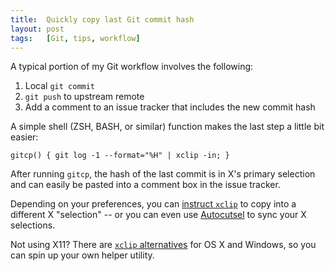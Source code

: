 ```yaml
---
title:  Quickly copy last Git commit hash
layout: post
tags:   [Git, tips, workflow]
---
```

A typical portion of my Git workflow involves the following:

  1. Local `git commit`
  2. `git push` to upstream remote
  3. Add a comment to an issue tracker that includes the new commit hash

A simple shell (ZSH, BASH, or similar) function makes the last step a little bit easier:

    gitcp() { git log -1 --format="%H" | xclip -in; }

After running `gitcp`, the hash of the last commit is in X's primary selection and can easily be
pasted into a comment box in the issue tracker.  

Depending on your preferences, you can [instruct `xclip`][xclip] to copy into a different X
"selection" -- or you can even use [Autocutsel][autocutsel] to sync your X selections.

Not using X11? There are [`xclip` alternatives][xclip_alt] for OS X and Windows, so you can spin up
your own helper utility.

[xclip]:      http://linux.die.net/man/1/xclip
[autocutsel]: http://www.nongnu.org/autocutsel/
[xclip_alt]:  http://stackoverflow.com/a/750466
